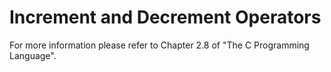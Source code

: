# Increment and Decrement Operators

For more information please refer to Chapter 2.8 of "The C Programming Language".
